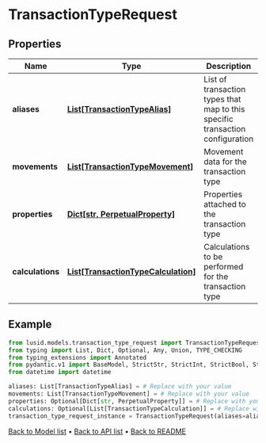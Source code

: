 # TransactionTypeRequest

## Properties
Name | Type | Description | Notes
------------ | ------------- | ------------- | -------------
**aliases** | [**List[TransactionTypeAlias]**](TransactionTypeAlias.md) | List of transaction types that map to this specific transaction configuration | 
**movements** | [**List[TransactionTypeMovement]**](TransactionTypeMovement.md) | Movement data for the transaction type | 
**properties** | [**Dict[str, PerpetualProperty]**](PerpetualProperty.md) | Properties attached to the transaction type | [optional] 
**calculations** | [**List[TransactionTypeCalculation]**](TransactionTypeCalculation.md) | Calculations to be performed for the transaction type | [optional] 
## Example

```python
from lusid.models.transaction_type_request import TransactionTypeRequest
from typing import List, Dict, Optional, Any, Union, TYPE_CHECKING
from typing_extensions import Annotated
from pydantic.v1 import BaseModel, StrictStr, StrictInt, StrictBool, StrictFloat, StrictBytes, Field, validator, ValidationError, conlist, constr
from datetime import datetime

aliases: List[TransactionTypeAlias] = # Replace with your value
movements: List[TransactionTypeMovement] = # Replace with your value
properties: Optional[Dict[str, PerpetualProperty]] = # Replace with your value
calculations: Optional[List[TransactionTypeCalculation]] = # Replace with your value
transaction_type_request_instance = TransactionTypeRequest(aliases=aliases, movements=movements, properties=properties, calculations=calculations)

```

[Back to Model list](../README.md#documentation-for-models) &#8226; [Back to API list](../README.md#documentation-for-api-endpoints) &#8226; [Back to README](../README.md)

